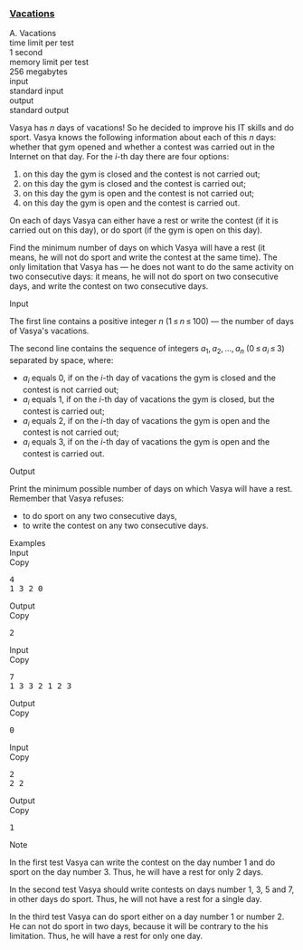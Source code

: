 <h3><a href="https://codeforces.com/contest/698/problem/A" target="_blank" rel="noopener noreferrer">Vacations</a></h3>

<div class="header"><div class="title">A. Vacations</div><div class="time-limit"><div class="property-title">time limit per test</div>1 second</div><div class="memory-limit"><div class="property-title">memory limit per test</div>256 megabytes</div><div class="input-file input-standard"><div class="property-title">input</div>standard input</div><div class="output-file output-standard"><div class="property-title">output</div>standard output</div></div><div><p>Vasya has <span class="tex-span"><i>n</i></span> days of vacations! So he decided to improve his IT skills and do sport. Vasya knows the following information about each of this <span class="tex-span"><i>n</i></span> days: whether that gym opened and whether a contest was carried out in the Internet on that day. For the <span class="tex-span"><i>i</i></span>-th day there are four options:</p><ol> <li> on this day the gym is closed and the contest is not carried out; </li><li> on this day the gym is closed and the contest is carried out; </li><li> on this day the gym is open and the contest is not carried out; </li><li> on this day the gym is open and the contest is carried out. </li></ol><p>On each of days Vasya can either have a rest or write the contest (if it is carried out on this day), or do sport (if the gym is open on this day).</p><p>Find the minimum number of days on which Vasya will have a rest (it means, he will not do sport and write the contest at the same time). The only limitation that Vasya has — <span class="tex-font-style-it">he does not want to do the same activity on two consecutive days: it means, he will not do sport on two consecutive days, and write the contest on two consecutive days</span>.</p></div><div class="input-specification"><div class="section-title">Input</div><p>The first line contains a positive integer <span class="tex-span"><i>n</i></span> (<span class="tex-span">1 ≤ <i>n</i> ≤ 100</span>) — the number of days of Vasya's vacations.</p><p>The second line contains the sequence of integers <span class="tex-span"><i>a</i><sub class="lower-index">1</sub>, <i>a</i><sub class="lower-index">2</sub>, ..., <i>a</i><sub class="lower-index"><i>n</i></sub></span> (<span class="tex-span">0 ≤ <i>a</i><sub class="lower-index"><i>i</i></sub> ≤ 3</span>) separated by space, where: </p><ul> <li> <span class="tex-span"><i>a</i><sub class="lower-index"><i>i</i></sub></span> equals 0, if on the <span class="tex-span"><i>i</i></span>-th day of vacations the gym is closed and the contest is not carried out; </li><li> <span class="tex-span"><i>a</i><sub class="lower-index"><i>i</i></sub></span> equals 1, if on the <span class="tex-span"><i>i</i></span>-th day of vacations the gym is closed, but the contest is carried out; </li><li> <span class="tex-span"><i>a</i><sub class="lower-index"><i>i</i></sub></span> equals 2, if on the <span class="tex-span"><i>i</i></span>-th day of vacations the gym is open and the contest is not carried out; </li><li> <span class="tex-span"><i>a</i><sub class="lower-index"><i>i</i></sub></span> equals 3, if on the <span class="tex-span"><i>i</i></span>-th day of vacations the gym is open and the contest is carried out.</li></ul></div><div class="output-specification"><div class="section-title">Output</div><p>Print the minimum possible number of days on which Vasya will have a rest. Remember that Vasya refuses:</p><ul> <li> to do sport on any two consecutive days, </li><li> to write the contest on any two consecutive days. </li></ul></div><div class="sample-tests"><div class="section-title">Examples</div><div class="sample-test"><div class="input"><div class="title">Input<div title="Copy" data-clipboard-target="#id004947047900172956" id="id008083872575545223" class="input-output-copier">Copy</div></div><pre id="id004947047900172956">4<br>1 3 2 0<br></pre></div><div class="output"><div class="title">Output<div title="Copy" data-clipboard-target="#id009865247369056379" id="id005191036121058611" class="input-output-copier">Copy</div></div><pre id="id009865247369056379">2<br></pre></div><div class="input"><div class="title">Input<div title="Copy" data-clipboard-target="#id009335575804916999" id="id006149554212822366" class="input-output-copier">Copy</div></div><pre id="id009335575804916999">7<br>1 3 3 2 1 2 3<br></pre></div><div class="output"><div class="title">Output<div title="Copy" data-clipboard-target="#id001261223945068759" id="id0034735261173135323" class="input-output-copier">Copy</div></div><pre id="id001261223945068759">0<br></pre></div><div class="input"><div class="title">Input<div title="Copy" data-clipboard-target="#id006257933194689727" id="id008218841751669885" class="input-output-copier">Copy</div></div><pre id="id006257933194689727">2<br>2 2<br></pre></div><div class="output"><div class="title">Output<div title="Copy" data-clipboard-target="#id0014994553672670685" id="id0007254039058113348" class="input-output-copier">Copy</div></div><pre id="id0014994553672670685">1<br></pre></div></div></div><div class="note"><div class="section-title">Note</div><p>In the first test Vasya can write the contest on the day number 1 and do sport on the day number 3. Thus, he will have a rest for only 2 days.</p><p>In the second test Vasya should write contests on days number 1, 3, 5 and 7, in other days do sport. Thus, he will not have a rest for a single day.</p><p>In the third test Vasya can do sport either on a day number 1 or number 2. He can not do sport in two days, because it will be contrary to the his limitation. Thus, he will have a rest for only one day.</p></div>